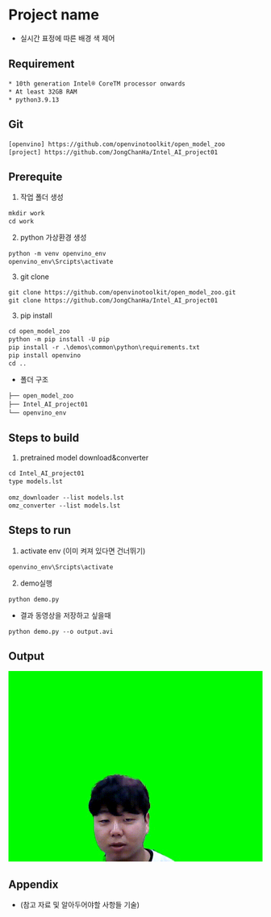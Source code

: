 # Project name

* 실시간 표정에 따른 배경 색 제어                


## Requirement


```
* 10th generation Intel® CoreTM processor onwards
* At least 32GB RAM
* python3.9.13
```

## Git

```
[openvino] https://github.com/openvinotoolkit/open_model_zoo
[project] https://github.com/JongChanHa/Intel_AI_project01

```

## Prerequite
1. 작업 폴더 생성      

```shell
mkdir work
cd work
```
2. python 가상환경 생성                 
```shell
python -m venv openvino_env
openvino_env\Srcipts\activate
```
3. git clone             
```shell
git clone https://github.com/openvinotoolkit/open_model_zoo.git
git clone https://github.com/JongChanHa/Intel_AI_project01
```

3. pip install              
```shell
cd open_model_zoo
python -m pip install -U pip
pip install -r .\demos\common\python\requirements.txt
pip install openvino
cd ..
```

* 폴더 구조
```bash
├── open_model_zoo
├── Intel_AI_project01
└── openvino_env
``` 
## Steps to build 

1. pretrained model download&converter               
```shell
cd Intel_AI_project01
type models.lst

omz_downloader --list models.lst
omz_converter --list models.lst
```

## Steps to run

1. activate env (이미 켜져 있다면 건너뛰기)           
```shell
openvino_env\Srcipts\activate
```
2. demo실행
```shell
python demo.py
```
* 결과 동영상을 저장하고 싶을때
```shell
python demo.py --o output.avi
```

## Output

![output.gif](output.gif)

## Appendix

* (참고 자료 및 알아두어야할 사항들 기술)

